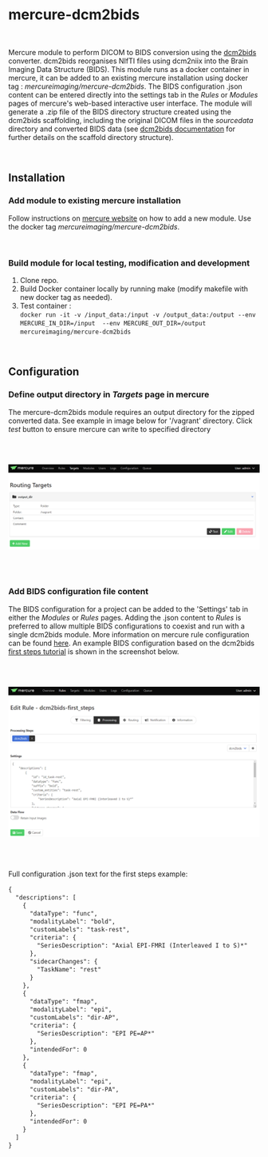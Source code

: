 # **mercure-dcm2bids**
<br>

Mercure module to perform DICOM to BIDS conversion using the [dcm2bids](https://github.com/UNFmontreal/Dcm2Bids) converter. dcm2bids reorganises NIfTI files using dcm2niix into the Brain Imaging Data Structure (BIDS). This module runs as a docker container in mercure, it can be added to an existing mercure installation using docker tag : *mercureimaging/mercure-dcm2bids*. The BIDS configuration .json content can be entered directly into the settings tab in the *Rules* or *Modules* pages of mercure's web-based interactive user interface. The module will generate a .zip file of the BIDS directory structure created using the dcm2bids scaffolding, including the original DICOM files in the *sourcedata* directory and converted BIDS data (see [dcm2bids documentation](https://unfmontreal.github.io/Dcm2Bids) for further details on the scaffold directory structure).

<br>

## **Installation**

### Add module to existing mercure installation
Follow instructions on [mercure website](https://mercure-imaging.org) on how to add a new module. Use the docker tag *mercureimaging/mercure-dcm2bids*.

<br>

### Build module for local testing, modification and development
1. Clone repo.
2. Build Docker container locally by running make (modify makefile with new docker tag as needed).
3. Test container :\
`docker run -it -v /input_data:/input -v /output_data:/output --env MERCURE_IN_DIR=/input  --env MERCURE_OUT_DIR=/output mercureimaging/mercure-dcm2bids`

<br>

## **Configuration**

### Define output directory in *Targets* page in mercure
The mercure-dcm2bids module requires an output directory for the zipped converted data. See example in image below for '/vagrant' directory. Click *test* button to ensure mercure can write to specified directory

<br>
<br>

![image](target.png)

<br>
<br>

### Add BIDS configuration file content 
The BIDS configuration for a project can be added to the 'Settings' tab in either the *Modules* or *Rules* pages. Adding the .json content to *Rules* is preferred to allow multiple BIDS configurations to coexist and run with a single dcm2bids module. More information on mercure rule configuration can be found [here](https://mercure-imaging.org/docs/usage.html#defining-rules). An example BIDS configuration based on the dcm2bids [first steps tutorial](https://unfmontreal.github.io/Dcm2Bids/docs/tutorial/first-steps/) is shown in the screenshot below.

<br>
<br>

![image](config.png)

<br>
<br>

Full configuration .json text for the first steps example:

~~~
{
  "descriptions": [
    {
      "dataType": "func",
      "modalityLabel": "bold",
      "customLabels": "task-rest",
      "criteria": {
        "SeriesDescription": "Axial EPI-FMRI (Interleaved I to S)*"
      },
      "sidecarChanges": {
        "TaskName": "rest"
      }
    },
    {
      "dataType": "fmap",
      "modalityLabel": "epi",
      "customLabels": "dir-AP",
      "criteria": {
        "SeriesDescription": "EPI PE=AP*"
      },
      "intendedFor": 0
    },
    {
      "dataType": "fmap",
      "modalityLabel": "epi",
      "customLabels": "dir-PA",
      "criteria": {
        "SeriesDescription": "EPI PE=PA*"
      },
      "intendedFor": 0
    }
  ]
}
~~~




